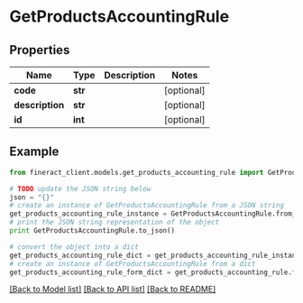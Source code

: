 # GetProductsAccountingRule


## Properties

Name | Type | Description | Notes
------------ | ------------- | ------------- | -------------
**code** | **str** |  | [optional] 
**description** | **str** |  | [optional] 
**id** | **int** |  | [optional] 

## Example

```python
from fineract_client.models.get_products_accounting_rule import GetProductsAccountingRule

# TODO update the JSON string below
json = "{}"
# create an instance of GetProductsAccountingRule from a JSON string
get_products_accounting_rule_instance = GetProductsAccountingRule.from_json(json)
# print the JSON string representation of the object
print GetProductsAccountingRule.to_json()

# convert the object into a dict
get_products_accounting_rule_dict = get_products_accounting_rule_instance.to_dict()
# create an instance of GetProductsAccountingRule from a dict
get_products_accounting_rule_form_dict = get_products_accounting_rule.from_dict(get_products_accounting_rule_dict)
```
[[Back to Model list]](../README.md#documentation-for-models) [[Back to API list]](../README.md#documentation-for-api-endpoints) [[Back to README]](../README.md)


